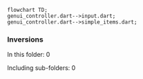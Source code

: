 <!---
Generated by https://github.com/polina-c/layerlens
Dependencies that create loops (inversions) are marked with `!`.
-->

```mermaid
flowchart TD;
genui_controller.dart-->input.dart;
genui_controller.dart-->simple_items.dart;
```

### Inversions
In this folder: 0

Including sub-folders: 0

